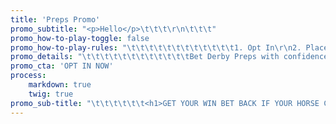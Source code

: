 ```yaml
---
title: 'Preps Promo'
promo_subtitle: "<p>Hello</p>\t\t\t\r\n\t\t\t"
promo_how-to-play-toggle: false
promo_how-to-play-rules: "\t\t\t\t\t\t\t\t\t\t\t\t1. Opt In\r\n2. Place a WIN wager on a single horse\r\n3. Refund up to $15 if you finish 2nd2 or 3rd1\r\n4. Opt in once to be eligible for all races\r\n\t\t\t\r\n\t\t\t\r\n\t\t\t\r\n\t\t\t"
promo_details: "\t\t\t\t\t\t\t\t\t\t\t\tBet Derby Preps with confidence when you play at the Home of the Money Back Special! We’ll **refund your win bet when you finish 2nd or 3rd** in all eligible Derby Preps. Just **opt in below** then bet to win on any eligible Derby Prep. If your first win wager on a race finishes 2nd or 3rd we’ll **refund you up to $15 per race!**\r\n\r\nPlease note: Moneyback for 3rd place is not available on races with less than 7 betting interests. Races must have 5 or more betting interests for moneyback for 2nd place. \r\n\t\t\t\r\n\t\t\t\r\n\t\t\t\r\n\t\t\t"
promo_cta: 'OPT IN NOW'
process:
    markdown: true
    twig: true
promo_sub-title: "\t\t\t\t\t\t<h1>GET YOUR WIN BET BACK IF YOUR HORSE COMES IN 2ND OR 3RD\r\n\t\t\t</h1>\r\n\t\t\t\r\n\t\t\t"
---
```


			
			
